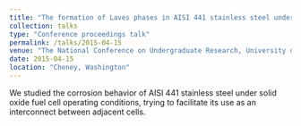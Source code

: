 ```yaml
---
title: "The formation of Laves phases in AISI 441 stainless steel under dual atmosphere operating conditions"
collection: talks
type: "Conference proceedings talk"
permalink: /talks/2015-04-15
venue: "The National Conference on Undergraduate Research, University of Eastern Washington."
date: 2015-04-15
location: "Cheney, Washington"
---
```


We studied the corrosion behavior of AISI 441 stainless steel under solid oxide fuel cell operating conditions, trying to facilitate its use as an interconnect between adjacent cells. 